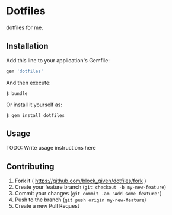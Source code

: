 # Dotfiles

dotfiles for me.

## Installation

Add this line to your application's Gemfile:

```ruby
gem 'dotfiles'
```

And then execute:

    $ bundle

Or install it yourself as:

    $ gem install dotfiles

## Usage

TODO: Write usage instructions here

## Contributing

1. Fork it ( https://github.com/block_given/dotfiles/fork )
2. Create your feature branch (`git checkout -b my-new-feature`)
3. Commit your changes (`git commit -am 'Add some feature'`)
4. Push to the branch (`git push origin my-new-feature`)
5. Create a new Pull Request
